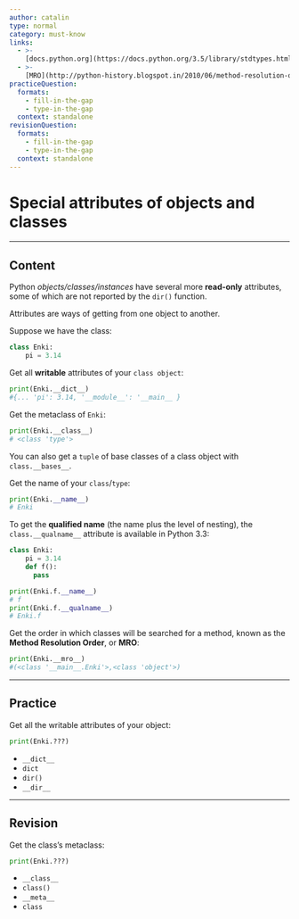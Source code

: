 ```yaml
---
author: catalin
type: normal
category: must-know
links:
  - >-
    [docs.python.org](https://docs.python.org/3.5/library/stdtypes.html#special-attributes){website}
  - >-
    [MRO](http://python-history.blogspot.in/2010/06/method-resolution-order.html){website}
practiceQuestion:
  formats:
    - fill-in-the-gap
    - type-in-the-gap
  context: standalone
revisionQuestion:
  formats:
    - fill-in-the-gap
    - type-in-the-gap
  context: standalone
---
```


# Special attributes of objects and classes


---

## Content

Python *objects/classes/instances* have several more **read-only** attributes, some of which are not reported by the `dir()` function.

Attributes are ways of getting from one object to another.

Suppose we have the class:

```python
class Enki:
    pi = 3.14
```

Get all **writable** attributes of your `class object`:

```python
print(Enki.__dict__)
#{... 'pi': 3.14, '__module__': '__main__ }

```

Get the metaclass of `Enki`:

```python
print(Enki.__class__)
# <class 'type'>
```

You can also get a `tuple` of base classes of a class object with `class.__bases__`.

Get the name of your `class`/`type`:

```python
print(Enki.__name__)
# Enki

```

To get the **qualified name** (the name plus the level of nesting), the `class.__qualname__` attribute is available in Python 3.3:

```python
class Enki:
    pi = 3.14
    def f():
      pass

print(Enki.f.__name__)
# f
print(Enki.f.__qualname__)
# Enki.f
```

Get the order in which classes will be searched for a method, known as the **Method Resolution Order**, or **MRO**:

```python
print(Enki.__mro__)
#(<class '__main__.Enki'>,<class 'object'>)
```


---

## Practice

Get all the writable attributes of your object:

```python
print(Enki.???)
```

- `__dict__`
- `dict`
- `dir()`
- `__dir__`


---

## Revision

Get the class’s metaclass:

```python
print(Enki.???)
```

- `__class__`
- `class()`
- `__meta__`
- `class`
 
